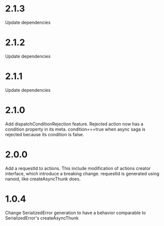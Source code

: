 # 2.1.3
Update dependencies

# 2.1.2
Update dependencies

# 2.1.1
Update dependencies

# 2.1.0
Add dispatchConditionRejection feature. Rejected action now has a condition property in its meta. condition===true
when async saga is rejected because its condition is false. 

# 2.0.0
Add a requestId to actions. This include modification of actions creator interface, which introduce a breaking change.
requestId is generated using nanoid, like createAsyncThunk does.

# 1.0.4
Change SerializedError generation to have a behavior comparable to SerializedError's createAsyncThunk 